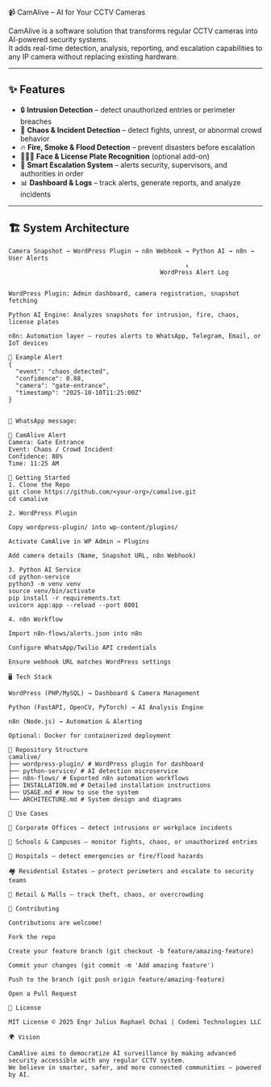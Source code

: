  📹 CamAlive – AI for Your CCTV Cameras  

CamAlive is a software solution that transforms regular CCTV cameras into AI-powered security systems.  
It adds real-time detection, analysis, reporting, and escalation capabilities to any IP camera without replacing existing hardware.  

---

## ✨ Features
- 🔒 **Intrusion Detection** – detect unauthorized entries or perimeter breaches  
- 👥 **Chaos & Incident Detection** – detect fights, unrest, or abnormal crowd behavior  
- 🔥 **Fire, Smoke & Flood Detection** – prevent disasters before escalation  
- 🧑‍🤝‍🧑 **Face & License Plate Recognition** (optional add-on)  
- 📢 **Smart Escalation System** – alerts security, supervisors, and authorities in order  
- 📊 **Dashboard & Logs** – track alerts, generate reports, and analyze incidents  

---

## 🏗️ System Architecture
```text
Camera Snapshot → WordPress Plugin → n8n Webhook → Python AI → n8n → User Alerts
                                                 ↓
                                          WordPress Alert Log


WordPress Plugin: Admin dashboard, camera registration, snapshot fetching

Python AI Engine: Analyzes snapshots for intrusion, fire, chaos, license plates

n8n: Automation layer — routes alerts to WhatsApp, Telegram, Email, or IoT devices

📸 Example Alert
{
  "event": "chaos_detected",
  "confidence": 0.88,
  "camera": "gate-entrance",
  "timestamp": "2025-10-10T11:25:00Z"
}


📲 WhatsApp message:

🚨 CamAlive Alert
Camera: Gate Entrance
Event: Chaos / Crowd Incident
Confidence: 88%
Time: 11:25 AM

🚀 Getting Started
1. Clone the Repo
git clone https://github.com/<your-org>/camalive.git
cd camalive

2. WordPress Plugin

Copy wordpress-plugin/ into wp-content/plugins/

Activate CamAlive in WP Admin → Plugins

Add camera details (Name, Snapshot URL, n8n Webhook)

3. Python AI Service
cd python-service
python3 -m venv venv
source venv/bin/activate
pip install -r requirements.txt
uvicorn app:app --reload --port 8001

4. n8n Workflow

Import n8n-flows/alerts.json into n8n

Configure WhatsApp/Twilio API credentials

Ensure webhook URL matches WordPress settings

🖥️ Tech Stack

WordPress (PHP/MySQL) → Dashboard & Camera Management

Python (FastAPI, OpenCV, PyTorch) → AI Analysis Engine

n8n (Node.js) → Automation & Alerting

Optional: Docker for containerized deployment

📂 Repository Structure
camalive/
├── wordpress-plugin/ # WordPress plugin for dashboard
├── python-service/ # AI detection microservice
├── n8n-flows/ # Exported n8n automation workflows
├── INSTALLATION.md # Detailed installation instructions
├── USAGE.md # How to use the system
└── ARCHITECTURE.md # System design and diagrams

🎯 Use Cases

🏢 Corporate Offices – detect intrusions or workplace incidents

🏫 Schools & Campuses – monitor fights, chaos, or unauthorized entries

🏥 Hospitals – detect emergencies or fire/flood hazards

🏘️ Residential Estates – protect perimeters and escalate to security teams

🛒 Retail & Malls – track theft, chaos, or overcrowding

🤝 Contributing

Contributions are welcome!

Fork the repo

Create your feature branch (git checkout -b feature/amazing-feature)

Commit your changes (git commit -m 'Add amazing feature')

Push to the branch (git push origin feature/amazing-feature)

Open a Pull Request

📜 License

MIT License © 2025 Engr Julius Raphael Ochai | Codemi Technologies LLC

🌍 Vision

CamAlive aims to democratize AI surveillance by making advanced security accessible with any regular CCTV system.
We believe in smarter, safer, and more connected communities — powered by AI.
